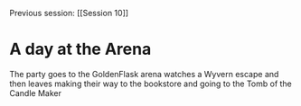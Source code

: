 Previous session: [[Session 10]]

# A day at the Arena
The party goes to the GoldenFlask arena watches a Wyvern escape and then leaves making their way to the bookstore and going to the Tomb of the Candle Maker 